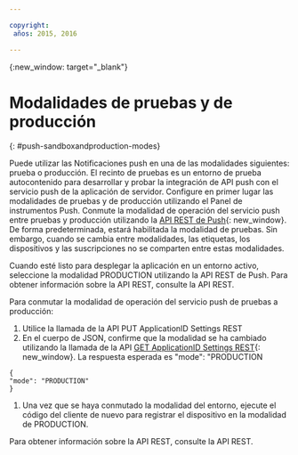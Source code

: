 ```yaml
---

copyright:
 años: 2015, 2016

---
```


{:new_window: target="_blank"}
# Modalidades de pruebas y de producción

{: #push-sandboxandproduction-modes}

Puede utilizar las Notificaciones push en una de las modalidades siguientes: prueba o
                producción. El recinto de pruebas es un entorno de prueba autocontenido para desarrollar y probar la integración de API push
                con el servicio push de la aplicación de servidor. Configure en primer lugar las modalidades de pruebas y de producción utilizando el Panel de instrumentos Push. Conmute la modalidad de operación del servicio push entre pruebas y producción utilizando la [API REST de Push](https://mobile.{DomainName}/imfpushrestapidocs/){: new_window}. De forma predeterminada,
                estará habilitada la modalidad de pruebas. Sin embargo, cuando se cambia entre modalidades, las etiquetas, los dispositivos y las suscripciones no se comparten entre estas modalidades.


Cuando esté listo para desplegar la aplicación en un entorno activo, seleccione la modalidad PRODUCTION utilizando la API REST de Push. Para obtener información sobre la API REST, consulte la API REST.

Para conmutar la modalidad de operación del servicio push de pruebas a producción:

1. Utilice la llamada de la API PUT ApplicationID Settings REST
2. En el cuerpo de JSON, confirme que la modalidad se ha cambiado utilizando la llamada de la API [GET ApplicationID Settings REST](https://mobile.{DomainName}/imfpushrestapidocs/){: new_window}. La respuesta esperada es "mode": "PRODUCTION
 
 ```
 { 
 "mode": "PRODUCTION"
 }
 ```
1. Una vez que se haya conmutado la modalidad del entorno, ejecute el código del cliente de nuevo para registrar el dispositivo en la modalidad de PRODUCTION.

Para obtener información sobre la API REST, consulte la API REST.
